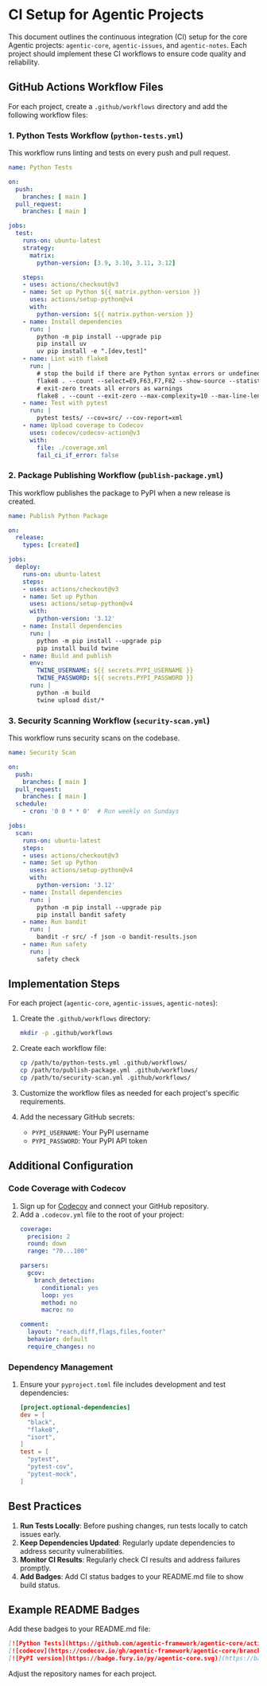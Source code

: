 # CI Setup for Agentic Projects

This document outlines the continuous integration (CI) setup for the core Agentic projects: `agentic-core`, `agentic-issues`, and `agentic-notes`. Each project should implement these CI workflows to ensure code quality and reliability.

## GitHub Actions Workflow Files

For each project, create a `.github/workflows` directory and add the following workflow files:

### 1. Python Tests Workflow (`python-tests.yml`)

This workflow runs linting and tests on every push and pull request.

```yaml
name: Python Tests

on:
  push:
    branches: [ main ]
  pull_request:
    branches: [ main ]

jobs:
  test:
    runs-on: ubuntu-latest
    strategy:
      matrix:
        python-version: [3.9, 3.10, 3.11, 3.12]

    steps:
    - uses: actions/checkout@v3
    - name: Set up Python ${{ matrix.python-version }}
      uses: actions/setup-python@v4
      with:
        python-version: ${{ matrix.python-version }}
    - name: Install dependencies
      run: |
        python -m pip install --upgrade pip
        pip install uv
        uv pip install -e ".[dev,test]"
    - name: Lint with flake8
      run: |
        # stop the build if there are Python syntax errors or undefined names
        flake8 . --count --select=E9,F63,F7,F82 --show-source --statistics
        # exit-zero treats all errors as warnings
        flake8 . --count --exit-zero --max-complexity=10 --max-line-length=127 --statistics
    - name: Test with pytest
      run: |
        pytest tests/ --cov=src/ --cov-report=xml
    - name: Upload coverage to Codecov
      uses: codecov/codecov-action@v3
      with:
        file: ./coverage.xml
        fail_ci_if_error: false
```

### 2. Package Publishing Workflow (`publish-package.yml`)

This workflow publishes the package to PyPI when a new release is created.

```yaml
name: Publish Python Package

on:
  release:
    types: [created]

jobs:
  deploy:
    runs-on: ubuntu-latest
    steps:
    - uses: actions/checkout@v3
    - name: Set up Python
      uses: actions/setup-python@v4
      with:
        python-version: '3.12'
    - name: Install dependencies
      run: |
        python -m pip install --upgrade pip
        pip install build twine
    - name: Build and publish
      env:
        TWINE_USERNAME: ${{ secrets.PYPI_USERNAME }}
        TWINE_PASSWORD: ${{ secrets.PYPI_PASSWORD }}
      run: |
        python -m build
        twine upload dist/*
```

### 3. Security Scanning Workflow (`security-scan.yml`)

This workflow runs security scans on the codebase.

```yaml
name: Security Scan

on:
  push:
    branches: [ main ]
  pull_request:
    branches: [ main ]
  schedule:
    - cron: '0 0 * * 0'  # Run weekly on Sundays

jobs:
  scan:
    runs-on: ubuntu-latest
    steps:
    - uses: actions/checkout@v3
    - name: Set up Python
      uses: actions/setup-python@v4
      with:
        python-version: '3.12'
    - name: Install dependencies
      run: |
        python -m pip install --upgrade pip
        pip install bandit safety
    - name: Run bandit
      run: |
        bandit -r src/ -f json -o bandit-results.json
    - name: Run safety
      run: |
        safety check
```

## Implementation Steps

For each project (`agentic-core`, `agentic-issues`, `agentic-notes`):

1. Create the `.github/workflows` directory:
   ```bash
   mkdir -p .github/workflows
   ```

2. Create each workflow file:
   ```bash
   cp /path/to/python-tests.yml .github/workflows/
   cp /path/to/publish-package.yml .github/workflows/
   cp /path/to/security-scan.yml .github/workflows/
   ```

3. Customize the workflow files as needed for each project's specific requirements.

4. Add the necessary GitHub secrets:
   - `PYPI_USERNAME`: Your PyPI username
   - `PYPI_PASSWORD`: Your PyPI API token

## Additional Configuration

### Code Coverage with Codecov

1. Sign up for [Codecov](https://codecov.io/) and connect your GitHub repository.
2. Add a `.codecov.yml` file to the root of your project:
   ```yaml
   coverage:
     precision: 2
     round: down
     range: "70...100"
   
   parsers:
     gcov:
       branch_detection:
         conditional: yes
         loop: yes
         method: no
         macro: no
   
   comment:
     layout: "reach,diff,flags,files,footer"
     behavior: default
     require_changes: no
   ```

### Dependency Management

1. Ensure your `pyproject.toml` file includes development and test dependencies:
   ```toml
   [project.optional-dependencies]
   dev = [
     "black",
     "flake8",
     "isort",
   ]
   test = [
     "pytest",
     "pytest-cov",
     "pytest-mock",
   ]
   ```

## Best Practices

1. **Run Tests Locally**: Before pushing changes, run tests locally to catch issues early.
2. **Keep Dependencies Updated**: Regularly update dependencies to address security vulnerabilities.
3. **Monitor CI Results**: Regularly check CI results and address failures promptly.
4. **Add Badges**: Add CI status badges to your README.md file to show build status.

## Example README Badges

Add these badges to your README.md file:

```markdown
[![Python Tests](https://github.com/agentic-framework/agentic-core/actions/workflows/python-tests.yml/badge.svg)](https://github.com/agentic-framework/agentic-core/actions/workflows/python-tests.yml)
[![codecov](https://codecov.io/gh/agentic-framework/agentic-core/branch/main/graph/badge.svg)](https://codecov.io/gh/agentic-framework/agentic-core)
[![PyPI version](https://badge.fury.io/py/agentic-core.svg)](https://badge.fury.io/py/agentic-core)
```

Adjust the repository names for each project.

